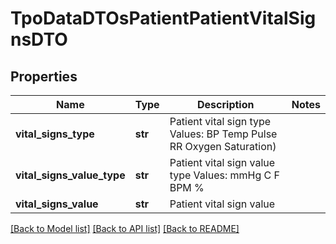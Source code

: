 # TpoDataDTOsPatientPatientVitalSignsDTO

## Properties
Name | Type | Description | Notes
------------ | ------------- | ------------- | -------------
**vital_signs_type** | **str** | Patient vital sign type   Values:  BP  Temp  Pulse  RR  Oxygen Saturation) | 
**vital_signs_value_type** | **str** | Patient vital sign value type   Values:  mmHg  C  F  BPM  % | 
**vital_signs_value** | **str** | Patient vital sign value | 

[[Back to Model list]](../README.md#documentation-for-models) [[Back to API list]](../README.md#documentation-for-api-endpoints) [[Back to README]](../README.md)

